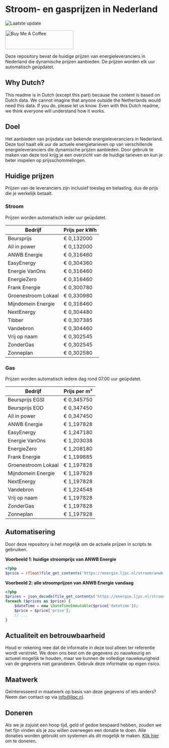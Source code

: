 # Stroom- en gasprijzen in Nederland

![Laatste update](https://img.shields.io/badge/laatste%20update-2025--06--12%2020%3A00%20CET-brightgreen)

<a href="https://www.buymeacoffee.com/Lars-" target="_blank"><img src="https://cdn.buymeacoffee.com/buttons/v2/default-orange.png" alt="Buy Me A Coffee" height="60" style="height: 60px !important;width: 217px !important;" ></a>

Deze repository bevat de huidige prijzen van energieleveranciers in Nederland die dynamische prijzen aanbieden. De prijzen worden elk uur automatisch geüpdatet.

## Why Dutch?

This readme is in Dutch (except this part) because the content is based on Dutch data. We cannot imagine that anyone outside the Netherlands would need this data. If you do, please let us know. Even with this Dutch readme, we think
everyone will understand how it works.

## Doel

Het aanbieden van prijsdata van bekende energieleveranciers in Nederland. Deze tool haalt elk uur de actuele energietarieven op van verschillende energieleveranciers die dynamische prijzen aanbieden. Door gebruik te maken van deze tool
krijg je een overzicht van de huidige tarieven en kun je beter inspelen op prijsschommelingen.

## Huidige prijzen

Prijzen van de leveranciers zijn inclusief toeslag en belasting, dus de prijs die je werkelijk betaalt.

### Stroom

Prijzen worden automatisch ieder uur geüpdatet.

 Bedrijf | Prijs per kWh 
---------|---------------
Beursprijs | € 0,132000
All in power | € 0,132000
ANWB Energie | € 0,316460
EasyEnergy | € 0,304360
Energie VanOns | € 0,316460
EnergieZero | € 0,316460
Frank Energie | € 0,300780
Groenestroom Lokaal | € 0,330980
Mijndomein Energie | € 0,316460
NextEnergy | € 0,304480
Tibber | € 0,307385
Vandebron | € 0,304460
Vrij op naam | € 0,302545
ZonderGas | € 0,302545
Zonneplan | € 0,302580


### Gas

Prijzen worden automatisch iedere dag rond 07.00 uur geüpdatet.

 Bedrijf | Prijs per m³ 
---------|--------------
Beursprijs EGSI | € 0,345750
Beursprijs EOD | € 0,347450
All in power | € 0,347450
ANWB Energie | € 1,197828
EasyEnergy | € 1,247180
Energie VanOns | € 1,203038
EnergieZero | € 1,208180
Frank Energie | € 1,199885
Groenestroom Lokaal | € 1,197828
Mijndomein Energie | € 1,197828
NextEnergy | € 1,197828
Vandebron | € 1,224548
Vrij op naam | € 1,197828
ZonderGas | € 1,197828
Zonneplan | € 1,197928


## Automatisering

Door deze repository is het mogelijk om de actuele prijzen in scripts te gebruiken.

**Voorbeeld 1: huidige stroomprijs van ANWB Energie**

```php
<?php
$price = (float)file_get_contents('https://energie.ljpc.nl/stroom/anwb-energie-nu.txt');

```

**Voorbeeld 2: alle stroomprijzen van ANWB Energie vandaag**

```php
<?php
$prices = json_decode(file_get_contents('https://energie.ljpc.nl/stroom/all-in-power-vandaag.json'),true);
foreach ($prices as $price) {
    $dateTime = new \DateTimeImmutable($price['datetime']);
    $price = $price['price'];
    // ...
}
```

## Actualiteit en betrouwbaarheid

Houd er rekening mee dat de informatie in deze tool alleen ter referentie wordt verstrekt. We doen ons best om de gegevens zo nauwkeurig en actueel mogelijk te houden, maar we kunnen de volledige nauwkeurigheid van de gegevens niet
garanderen. Gebruik deze informatie op eigen risico.

## Maatwerk

Geïnteresseerd in maatwerk op basis van deze gegevens of iets anders? Neem dan contact op
via [info@ljpc.nl](mailto:info@ljpc.nl?subject=Energie%20prijzen).

## Doneren

Als we je zojuist een hoop tijd, geld of gedoe bespaard hebben, zouden we het fijn vinden als je zou willen overwegen een
donatie te doen. Alle donaties worden gebruikt om systemen als dit mogelijk te
maken. [Klik hier](https://www.buymeacoffee.com/Lars-) om te doneren.
